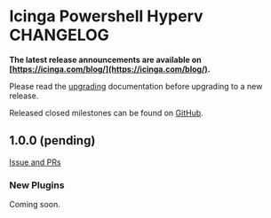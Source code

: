 # Icinga Powershell Hyperv CHANGELOG
**The latest release announcements are available on [https://icinga.com/blog/](https://icinga.com/blog/).**

Please read the [upgrading](https://icinga.com/docs/windows/latest/hyperv/doc/30-Upgrading-Plugins)
documentation before upgrading to a new release.

Released closed milestones can be found on [GitHub](https://github.com/Icinga/icinga-powershell-hyperv/milestones?state=closed).

## 1.0.0 (pending)

[Issue and PRs](https://github.com/Icinga/icinga-powershell-hyperv/milestone/1?closed=1)

### New Plugins

Coming soon.
